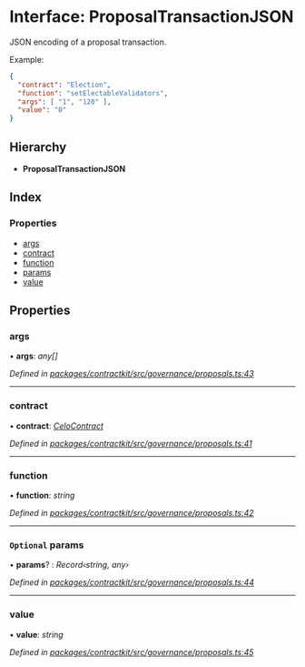 # Interface: ProposalTransactionJSON

JSON encoding of a proposal transaction.

Example:
```json
{
  "contract": "Election",
  "function": "setElectableValidators",
  "args": [ "1", "120" ],
  "value": "0"
}
```

## Hierarchy

* **ProposalTransactionJSON**

## Index

### Properties

* [args](_governance_proposals_.proposaltransactionjson.md#args)
* [contract](_governance_proposals_.proposaltransactionjson.md#contract)
* [function](_governance_proposals_.proposaltransactionjson.md#function)
* [params](_governance_proposals_.proposaltransactionjson.md#optional-params)
* [value](_governance_proposals_.proposaltransactionjson.md#value)

## Properties

###  args

• **args**: *any[]*

*Defined in [packages/contractkit/src/governance/proposals.ts:43](https://github.com/celo-org/celo-monorepo/blob/master/packages/contractkit/src/governance/proposals.ts#L43)*

___

###  contract

• **contract**: *[CeloContract](../enums/_base_.celocontract.md)*

*Defined in [packages/contractkit/src/governance/proposals.ts:41](https://github.com/celo-org/celo-monorepo/blob/master/packages/contractkit/src/governance/proposals.ts#L41)*

___

###  function

• **function**: *string*

*Defined in [packages/contractkit/src/governance/proposals.ts:42](https://github.com/celo-org/celo-monorepo/blob/master/packages/contractkit/src/governance/proposals.ts#L42)*

___

### `Optional` params

• **params**? : *Record‹string, any›*

*Defined in [packages/contractkit/src/governance/proposals.ts:44](https://github.com/celo-org/celo-monorepo/blob/master/packages/contractkit/src/governance/proposals.ts#L44)*

___

###  value

• **value**: *string*

*Defined in [packages/contractkit/src/governance/proposals.ts:45](https://github.com/celo-org/celo-monorepo/blob/master/packages/contractkit/src/governance/proposals.ts#L45)*
